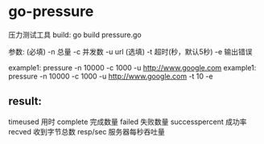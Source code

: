 # go-pressure
压力测试工具
build:
go build pressure.go

参数:
(必填)
-n 总量
-c 并发数
-u url
(选填)
-t 超时(秒，默认5秒)
-e 输出错误


example1: pressure -n 10000 -c 1000 -u http://www.google.com
example1: pressure -n 10000 -c 1000 -u http://www.google.com -t 10 -e


result:
---------------------------------
timeused 用时
complete 完成数量
failed 失败数量
successpercent 成功率
recved 收到字节总数
resp/sec 服务器每秒吞吐量
